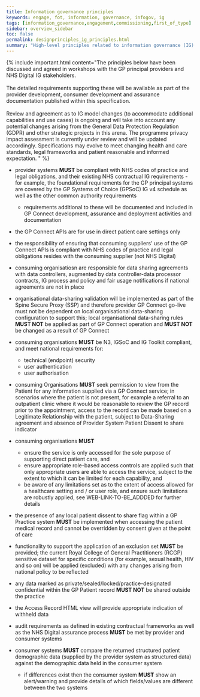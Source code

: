 ```yaml
---
title: Information governance principles
keywords: engage, fot, information, governance, infogov, ig
tags: [information_governance,engagement,commissioning,first_of_type]
sidebar: overview_sidebar
toc: false
permalink: designprinciples_ig_principles.html
summary: "High-level principles related to information governance (IG) of data within the system for First of Type (FoT)"
---
```


{% include important.html content="The principles below have been discussed and agreed in workshops with the GP principal providers and NHS Digital IG stakeholders.<br/><br/>
The detailed requirements supporting these will be available as part of the provider development, consumer development and assurance documentation published within this specification.<br/><br/>
Review and agreement as to IG model changes (to accommodate additional capabilities and use cases) is ongoing and will take into account any potential changes arising from the General Data Protection Regulation (GDPR) and other strategic projects in this arena. The programme privacy impact assessment is currently under review and will be updated accordingly.  Specifications may evolve to meet changing health and care standards, legal frameworks and patient reasonable and informed expectation.
" %}


- provider systems **MUST** be compliant with NHS codes of practice and legal obligations, and their existing NHS contractual IG requirements - for example, the foundational requirements for the GP principal systems are covered by the GP Systems of Choice (GPSoC) IG v4 schedule as well as the other common authority requirements
  - requirements additional to these will be documented and included in GP Connect development, assurance and deployment activities and documentation  

- the GP Connect APIs are for use in direct patient care settings only

- the responsibility of ensuring that consuming suppliers' use of the GP Connect APIs is compliant with NHS codes of practice and legal obligations resides with the consuming supplier (not NHS Digital)

- consuming organisatiosn are responsible for data sharing agreements with data controllers, augmented by data controller-data processor contracts, IG process and policy and fair usage notifications if national agreements are not in place

- organisational data-sharing validation will be implemented as part of the Spine Secure Proxy (SSP) and therefore provider GP Connect go-live must not be dependent on local organisational data-sharing configuration to support this;  local organisational data-sharing rules **MUST NOT** be applied as part of GP Connect operation and **MUST NOT** be changed as a result of GP Connect 

- consuming organisations **MUST** be N3, IGSoC and IG Toolkit compliant, and meet national requirements for:
  - technical (endpoint) security
  - user authentication 
  - user authorisation

- consuming Organisations **MUST** seek permission to view from the Patient for any information supplied via a GP Connect service; in scenarios where the patient is not present, for example a referral to an outpatient clinic where it would be reasonable to review the GP record prior to the appointment, access to the record can be made based on a Legitimate Relationship with the patient, subject to Data-Sharing agreement and absence of Provider System Patient Dissent to share indicator

- consuming organisations **MUST**
  - ensure the service is only accessed for the sole purpose of supporting direct patient care, and
  - ensure appropriate role-based access controls are applied such that only appropriate users are able to access the service, subject to the extent to which it can be limited for each capability, and
  - be aware of any limitations set as to the extent of access allowed for a healthcare setting and / or user role, and ensure such limitations are robustly applied, see WEB-LINK-TO-BE_ADDDED for further details

- the presence of any local patient dissent to share flag within a GP Practice system **MUST** be implemented when accessing the patient medical record and cannot be overridden by consent given at the point of care

- functionality to support the application of an exclusion set **MUST** be provided;  the current Royal College of General Practitioners (RCGP) sensitive dataset for specific conditions (for example, sexual health, HIV and so on) will be applied (excluded) with any changes arising from national policy to be reflected

- any data marked as private/sealed/locked/practice-designated confidential within the GP Patient record **MUST NOT** be shared outside the practice

- the Access Record HTML view will provide appropriate indication of withheld data 

- audit requirements as defined in existing contractual frameworks as well as the NHS Digital assurance process **MUST** be met by provider and consumer systems

- consumer systems **MUST** compare the returned structured patient demographic data (supplied by the provider system as structured data) against the demographic data held in the consumer system
  - if differences exist then the consumer system **MUST** show an alert/warning and provide details of which fields/values are different between the two systems
